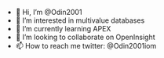 - 👋 Hi, I’m @Odin2001
- 👀 I’m interested in multivalue databases
- 🌱 I’m currently learning APEX
- 💞️ I’m looking to collaborate on OpenInsight
- 📫 How to reach me twitter: @Odin2001iom

<!---
Odin2001/Odin2001 is a ✨ special ✨ repository because its `README.md` (this file) appears on your GitHub profile.
You can click the Preview link to take a look at your changes.
--->
